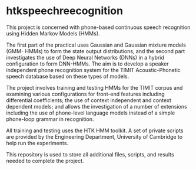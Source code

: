 # htkspeechreecognition

This project is concerned with phone-based continuous speech recognition using Hidden Markov Models (HMMs). 

The first part of the practical uses Gaussian and Gaussian mixture models (GMM- HMMs) to form the state output distributions, and the second part investigates the use of Deep Neural Networks (DNNs) in a hybrid configuration to form DNN-HMMs. The aim is to develop a speaker independent phone recognition system for the TIMIT Acoustic-Phonetic speech database based on these types of models.

The project involves training and testing HMMs for the TIMIT corpus and examining various configurations for front-end features including differential coefficients; the use of context independent and context dependent models; and allows the investigation of a number of extensions including the use of phone-level language models instead of a simple phone-loop grammar in recognition. 

All training and testing uses the HTK HMM toolkit. A set of private scripts are provided by the Engineering Department, University of Cambridge to help run the experiments.

This repository is used to store all additional files, scripts, and results needed to complete the project.
